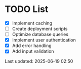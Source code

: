 # TODO List

- [x] Implement caching
- [ ] Create deployment scripts
- [ ] Optimize database queries
- [x] Implement user authentication
- [x] Add error handling
- [x] Add input validation

Last updated: 2025-06-19 02:50
